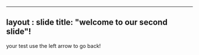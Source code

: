 -----
layout : slide
title: "welcome to our second slide"!
----
your test
use the left arrow to go back!
